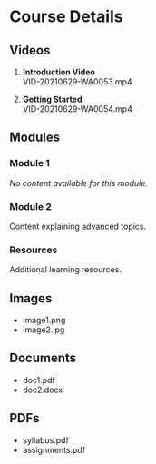 # Course Details


## Videos

1. **Introduction Video**  
   VID-20210629-WA0053.mp4

2. **Getting Started**  
   VID-20210629-WA0054.mp4

## Modules

### Module 1
_No content available for this module._

### Module 2
Content explaining advanced topics.

### Resources
Additional learning resources.

## Images
- image1.png
- image2.jpg

## Documents
- doc1.pdf
- doc2.docx

## PDFs
- syllabus.pdf
- assignments.pdf
